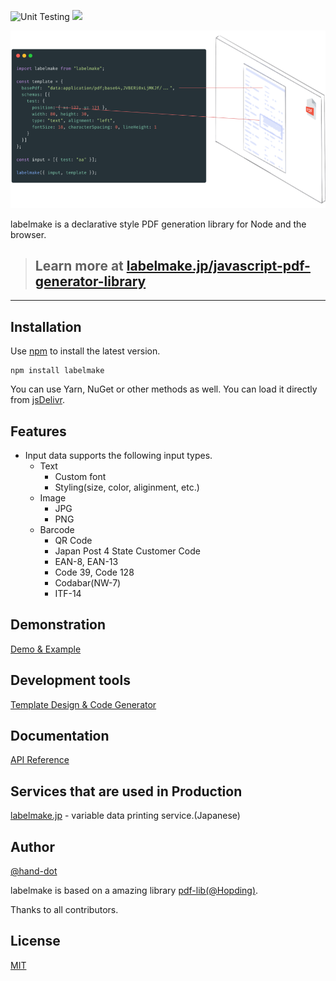 ![Unit Testing](https://github.com/hand-dot/labelmake/workflows/Unit%20Testing/badge.svg)
[![](https://data.jsdelivr.com/v1/package/npm/labelmake/badge)](https://www.jsdelivr.com/package/npm/labelmake)

![top](./assets/readme-top.png)

labelmake is a declarative style PDF generation library for Node and the browser.

> ## **Learn more at [labelmake.jp/javascript-pdf-generator-library](https://labelmake.jp/javascript-pdf-generator-library)**

---

## Installation

Use [npm](https://www.npmjs.com/package/labelmake) to install the latest version.

```
npm install labelmake
```

You can use Yarn, NuGet or other methods as well. You can load it directly from [jsDelivr](https://www.jsdelivr.com/package/npm/labelmake).

## Features

- Input data supports the following input types.
  - Text
    - Custom font
    - Styling(size, color, aliginment, etc.)
  - Image
    - JPG
    - PNG
  - Barcode
    - QR Code
    - Japan Post 4 State Customer Code
    - EAN-8, EAN-13
    - Code 39, Code 128
    - Codabar(NW-7)
    - ITF-14

## Demonstration

[Demo & Example](https://labelmake.jp/javascript-pdf-generator-library/example)

## Development tools

[Template Design & Code Generator](https://labelmake.jp/javascript-pdf-generator-library/template-design)

## Documentation

[API Reference](https://labelmake.jp/javascript-pdf-generator-library/api)

## Services that are used in Production

[labelmake.jp](https://labelmake.jp/) - variable data printing service.(Japanese)

## Author
[@hand-dot](https://github.com/hand-dot)  

labelmake is based on a amazing library [pdf-lib](https://github.com/Hopding/pdf-lib)[(@Hopding)](https://github.com/Hopding).

Thanks to all contributors.

## License

[MIT](LICENSE.md)